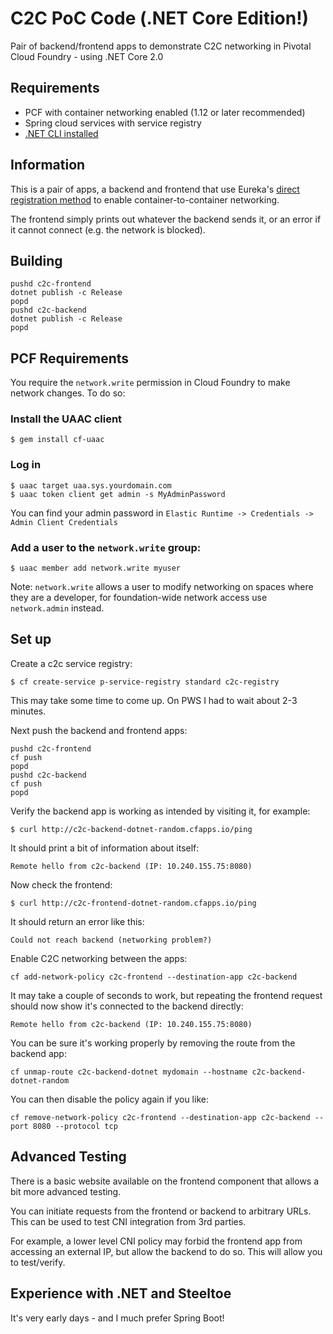 # C2C PoC Code (.NET Core Edition!)
Pair of backend/frontend apps to demonstrate C2C networking in Pivotal Cloud Foundry - using .NET Core 2.0

## Requirements
* PCF with container networking enabled (1.12 or later recommended)
* Spring cloud services with service registry
* [.NET CLI installed](https://docs.microsoft.com/en-us/dotnet/core/tools/?tabs=netcore2x)

## Information
This is a pair of apps, a backend and frontend that use Eureka's [direct registration method](http://docs.pivotal.io/spring-cloud-services/1-4/common/service-registry/writing-backend-applications.html#register-using-c2c) to enable container-to-container networking.

The frontend simply prints out whatever the backend sends it, or an error if it cannot connect (e.g. the network is blocked).

## Building
```
pushd c2c-frontend
dotnet publish -c Release
popd
pushd c2c-backend
dotnet publish -c Release
popd
```

## PCF Requirements
You require the `network.write` permission in Cloud Foundry to make network changes. To do so:

### Install the UAAC client
```
$ gem install cf-uaac
```
### Log in
```
$ uaac target uaa.sys.yourdomain.com
$ uaac token client get admin -s MyAdminPassword
```
You can find your admin password in `Elastic Runtime -> Credentials -> Admin Client Credentials`
### Add a user to the `network.write` group:
```
$ uaac member add network.write myuser
```
Note: `network.write` allows a user to modify networking on spaces where they are a developer, for foundation-wide network access use `network.admin` instead.

## Set up
Create a c2c service registry:
```
$ cf create-service p-service-registry standard c2c-registry
```

This may take some time to come up. On PWS I had to wait about 2-3 minutes.

Next push the backend and frontend apps:
```
pushd c2c-frontend 
cf push
popd
pushd c2c-backend
cf push
popd
```

Verify the backend app is working as intended by visiting it, for example:
```
$ curl http://c2c-backend-dotnet-random.cfapps.io/ping
```

It should print a bit of information about itself:
```
Remote hello from c2c-backend (IP: 10.240.155.75:8080)
```

Now check the frontend:
```
$ curl http://c2c-frontend-dotnet-random.cfapps.io/ping
```

It should return an error like this:
```
Could not reach backend (networking problem?)
```

Enable C2C networking between the apps:
```
cf add-network-policy c2c-frontend --destination-app c2c-backend
```

It may take a couple of seconds to work, but repeating the frontend request should now show it's connected to the backend directly:
```
Remote hello from c2c-backend (IP: 10.240.155.75:8080)
```

You can be sure it's working properly by removing the route from the backend app:
```
cf unmap-route c2c-backend-dotnet mydomain --hostname c2c-backend-dotnet-random
```

You can then disable the policy again if you like:
```
cf remove-network-policy c2c-frontend --destination-app c2c-backend --port 8080 --protocol tcp
```
## Advanced Testing
There is a basic website available on the frontend component that allows a bit more advanced testing.

You can initiate requests from the frontend or backend to arbitrary URLs. This can be used to test CNI integration from 3rd parties.

For example, a lower level CNI policy may forbid the frontend app from accessing an external IP, but allow the backend to do so. This will allow you to test/verify.

## Experience with .NET and Steeltoe
It's very early days - and I much prefer Spring Boot!
